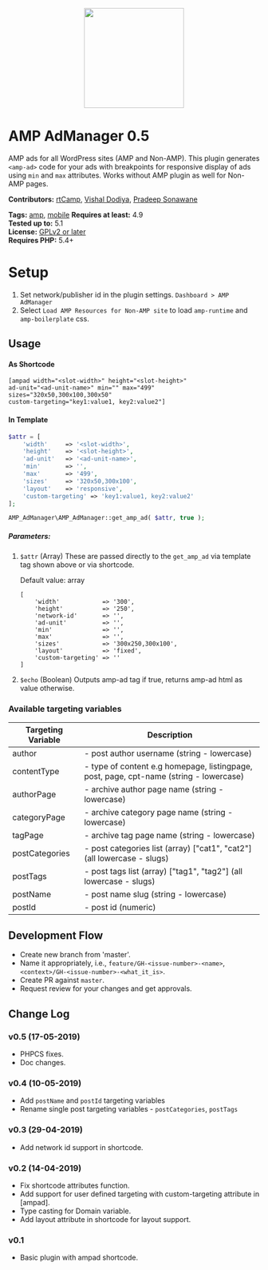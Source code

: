 <p align="center">
<a href="https://rtcamp.com/?ref=amp-admanager-repo" target="_blank"><img width="200"src="https://rtcamp.com/wp-content/uploads/2018/04/rtcamp-logo-1.svg"></a>
</p>

# AMP AdManager 0.5
AMP ads for all WordPress sites (AMP and Non-AMP). 
This plugin generates `<amp-ad>` code for your ads with breakpoints for responsive display of ads using `min` and `max` attributes.
Works without AMP plugin as well for Non-AMP pages. 

**Contributors:** [rtCamp](https://github.com/rtCamp/), [Vishal Dodiya](https://github.com/vishaldodiya), [Pradeep Sonawane](https://github.com/pradeep910)

**Tags:** [amp](https://wordpress.org/plugins/tags/amp), [mobile](https://wordpress.org/plugins/tags/mobile)
**Requires at least:** 4.9  
**Tested up to:** 5.1  
**License:** [GPLv2 or later](http://www.gnu.org/licenses/gpl-2.0.html)  
**Requires PHP:** 5.4+

# Setup
1. Set network/publisher id in the plugin settings. `Dashboard > AMP AdManager`
2. Select `Load AMP Resources for Non-AMP site` to load `amp-runtime` and `amp-boilerplate` css.

## Usage

#### As Shortcode

```
[ampad width="<slot-width>" height="<slot-height>" 
ad-unit="<ad-unit-name>" min="" max="499" 
sizes="320x50,300x100,300x50" 
custom-targeting="key1:value1, key2:value2"]
```

#### In Template

```php
$attr = [
	'width'     => '<slot-width>',
	'height'    => '<slot-height>',
	'ad-unit'   => '<ad-unit-name>',
	'min'       => '',
	'max'       => '499',
	'sizes'     => '320x50,300x100',
	'layout'    => 'responsive',
	'custom-targeting' => 'key1:value1, key2:value2'
];

AMP_AdManager\AMP_AdManager::get_amp_ad( $attr, true );
```

##### Parameters:

1. `$attr` 
(Array) These are passed directly to the `get_amp_ad` via template tag shown above or via shortcode.

	Default value: array
	```
	[
		'width'            => '300',
		'height'           => '250',
		'network-id'       => '',
		'ad-unit'          => '',
		'min'              => '',
		'max'              => '',
		'sizes'            => '300x250,300x100',
		'layout'           => 'fixed',
		'custom-targeting' => ''
	]
	```

2. `$echo` 
(Boolean) Outputs amp-ad tag if true, returns amp-ad html as value otherwise.

### Available targeting variables

| Targeting Variable | Description |
|--------------------|-------------|
| author             | - post author username (string - lowercase)       |
| contentType 	| - type of content e.g homepage, listingpage, post, page, cpt-name (string - lowercase) |
| authorPage 	| - archive author page name (string - lowercase) |
| categoryPage 	| - archive category page name (string - lowercase) |
| tagPage 	| - archive tag page name (string - lowercase)  |
| postCategories	| - post categories list (array) ["cat1", "cat2"] (all lowercase - slugs) |
| postTags	| - post tags list (array) ["tag1", "tag2"] (all lowercase - slugs) |
| postName	| - post name slug (string - lowercase)  |
| postId	| - post id (numeric) |


## Development Flow

* Create new branch from 'master'.
* Name it appropriately, i.e., `feature/GH-<issue-number>-<name>`,`<context>/GH-<issue-number>-<what_it_is>`.
* Create PR against `master`.
* Request review for your changes and get approvals.

## Change Log

### v0.5 (17-05-2019)
* PHPCS fixes.
* Doc changes.

### v0.4 (10-05-2019)
* Add `postName` and `postId` targeting variables
* Rename single post targeting variables - `postCategories`, `postTags`

### v0.3 (29-04-2019)
* Add network id support in shortcode.

### v0.2 (14-04-2019)
* Fix shortcode attributes function.
* Add support for user defined targeting with custom-targeting attribute in [ampad]. 
* Type casting for Domain variable.
* Add layout attribute in shortcode for <amp-ad> layout support.

### v0.1
* Basic plugin with ampad shortcode.
